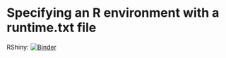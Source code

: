 # Specifying an R environment with a runtime.txt file
RShiny: [![Binder](http://mybinder.org/badge_logo.svg)](http://mybinder.org/v2/gh/ymaouchi/GDPComp/master?urlpath=shiny/Components_GDP.R/)
